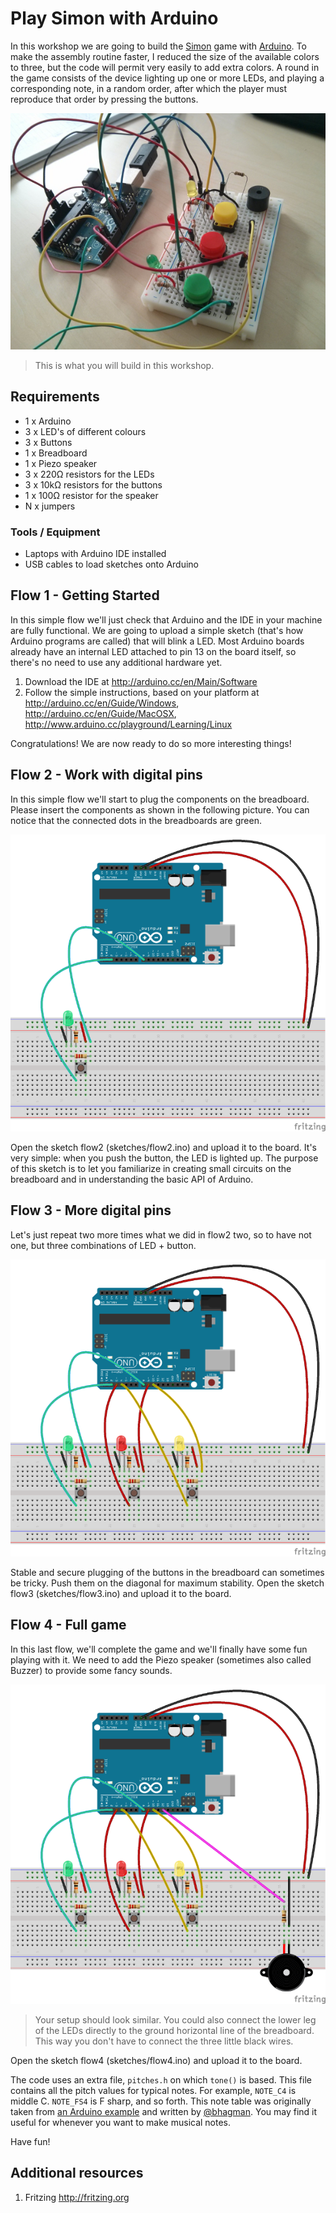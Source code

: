 # Play Simon with Arduino

In this workshop we are going to build the [Simon](http://en.wikipedia.org/wiki/Simon_(game)) game with [Arduino](https://ardunio.cc). To make the assembly routine faster, I reduced the size of the available colors to three, but the code will permit very easily to add extra colors.
A round in the game consists of the device lighting up one or more LEDs, and playing a corresponding note, in a random order, after which the player must reproduce that order by pressing the buttons. 

![](imgs/simon_s.jpg)

>This is what you will build in this workshop.

## Requirements

- 1 x Arduino
- 3 x LED's of different colours
- 3 x Buttons
- 1 x Breadboard
- 1 x Piezo speaker
- 3 x 220Ω resistors for the LEDs
- 3 x 10kΩ resistors for the buttons
- 1 x 100Ω resistor for the speaker
- N x jumpers

### Tools / Equipment

- Laptops with Arduino IDE installed
- USB cables to load sketches onto Arduino

## Flow 1 - Getting Started

In this simple flow we'll just check that Arduino and the IDE in your machine are fully functional. We are going to upload a simple sketch (that's how Arduino programs are called) that will blink a LED.
Most Arduino boards already have an internal LED attached to pin 13 on the board itself, so there's no need to use any additional hardware yet.

1. Download the IDE at <http://arduino.cc/en/Main/Software>
2. Follow the simple instructions, based on your platform at <http://arduino.cc/en/Guide/Windows>, <http://arduino.cc/en/Guide/MacOSX>, <http://www.arduino.cc/playground/Learning/Linux>

Congratulations! We are now ready to do so more interesting things!

## Flow 2 - Work with digital pins

In this simple flow we'll start to plug the components on the breadboard. Please insert the components as shown in the following picture. You can notice that the connected dots in the breadboards are green. 

![](imgs/flow2.png)

Open the sketch flow2 (sketches/flow2.ino) and upload it to the board. It's very simple: when you push the button, the LED is lighted up. The purpose of this sketch is to let you familiarize in creating small circuits on the breadboard and in understanding the basic API of Arduino.

## Flow 3 - More digital pins

Let's just repeat two more times what we did in flow2 two, so to have not one, but three combinations of LED + button.

![](imgs/flow3.png)

Stable and secure plugging of the buttons in the breadboard can sometimes be tricky. Push them on the diagonal for maximum stability.
Open the sketch flow3 (sketches/flow3.ino) and upload it to the board.

## Flow 4 - Full game

In this last flow, we'll complete the game and we'll finally have some fun playing with it.
We need to add the Piezo speaker (sometimes also called Buzzer) to provide some fancy sounds.

![](imgs/flow4.png)

> Your setup should look similar. You could also connect the lower leg of the LEDs directly to the ground horizontal line of the breadboard. This way you don't have to connect the three little black wires.

Open the sketch flow4 (sketches/flow4.ino) and upload it to the board.

The code uses an extra file, `pitches.h` on which `tone()` is based. This file contains all the pitch values for typical notes. For example, `NOTE_C4` is middle C. `NOTE_FS4` is F sharp, and so forth. This note table was originally taken from [an Arduino example](http://arduino.cc/en/Reference/Tone) and written by [@bhagman](https://github.com/bhagman). You may find it useful for whenever you want to make musical notes.

Have fun!

## Additional resources

1. Fritzing <http://fritzing.org>
